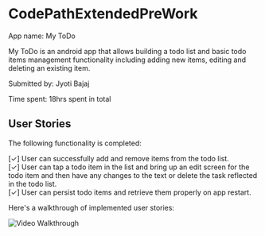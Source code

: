 # CodePathExtendedPreWork
App name: My ToDo

My ToDo is an android app that allows building a todo list and basic todo items management functionality including adding new items, editing and deleting an existing item.

Submitted by: Jyoti Bajaj

Time spent: 18hrs  spent in total

## User Stories

The following functionality is completed:

[✓] User can successfully add and remove items from the todo list. <br />
[✓] User can tap a todo item in the list and bring up an edit screen for the todo item and then have any changes to the text or delete the task reflected in the todo list. <br />
[✓] User can persist todo items and retrieve them properly on app restart. <br />

Here's a walkthrough of implemented user stories: 

![Video Walkthrough](https://cloud.githubusercontent.com/assets/2444253/16355355/e6e8d912-3a68-11e6-8eb2-74a150dd1bde.gif)

